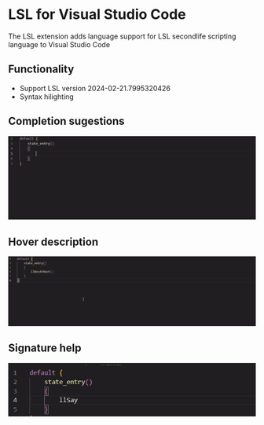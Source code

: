 # LSL for Visual Studio Code

The LSL extension adds language support for LSL secondlife scripting language to Visual Studio Code

## Functionality
- Support LSL version 2024-02-21.7995320426
- Syntax hilighting 

## Completion sugestions
![LSL ](https://raw.githubusercontent.com/Minuit-Ferina/vscode-lsl/main/doc/images/CompletionSugestions.gif "Completion Help")

## Hover description
![LSL Hover description](https://raw.githubusercontent.com/Minuit-Ferina/vscode-lsl/main/doc/images/Hover.gif "Hover description")

## Signature help
![LSL Signature Help](https://raw.githubusercontent.com/Minuit-Ferina/vscode-lsl/main/doc/images/SignatureHelp.gif "Signature Help")